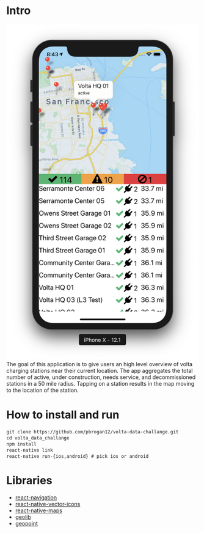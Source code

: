 # Intro

![App Screen Shot](./app-screenshot.png)
The goal of this application is to give users an high level overview of volta charging stations near their current location. The app aggregates the total number of active, under construction, needs service, and decommissioned stations in a 50 mile radius. Tapping on a station results in the map moving to the location of the station.

# How to install and run

```
git clone https://github.com/pbrogan12/volta-data-challange.git
cd volta_data_challange
npm install
react-native link
react-native run-{ios,android} # pick ios or android
```

# Libraries

- [react-navigation](https://github.com/react-navigation/react-navigation)
- [react-native-vector-icons](https://github.com/oblador/react-native-vector-icons)
- [react-native-maps](https://github.com/react-native-community/react-native-maps)
- [geolib](https://github.com/manuelbieh/Geolib)
- [geopoint](https://github.com/perfectline/geopoint)
